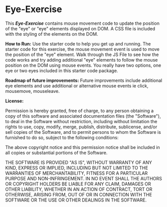 # Eye-Exercise
This ***Eye-Exercise*** contains mouse movement code to update the position of the "eye" or "eye" elements displayed on DOM. A CSS file is included with the styling of the elements on the DOM. 

**How to Run:** Use the starter code to help you get up and running. The starter code for this exercise, the mouse movement event is used to move the position of the "eye" element. Walk through the JS File to see how the code works and try adding additional "eye" elements to follow the mouse position on the DOM using mouse events. You really have two options, one eye or two eyes included in this starter code package. 

**Roadmap of future improvements:** Future improvements include additional eye elements and use additional or alternative mouse events ie click, mousemove, mouseleave. 

**License:**

Permission is hereby granted, free of charge, to any person obtaining a copy of this software and associated documentation files (the "Software"), to deal in the Software without restriction, including without limitation the rights to use, copy, modify, merge, publish, distribute, sublicense, and/or sell copies of the Software, and to permit persons to whom the Software is furnished to do so, subject to the following conditions:

The above copyright notice and this permission notice shall be included in all copies or substantial portions of the Software.

THE SOFTWARE IS PROVIDED "AS IS", WITHOUT WARRANTY OF ANY KIND, EXPRESS OR IMPLIED, INCLUDING BUT NOT LIMITED TO THE WARRANTIES OF MERCHANTABILITY, FITNESS FOR A PARTICULAR PURPOSE AND NON-INFRINGEMENT. IN NO EVENT SHALL THE AUTHORS OR COPYRIGHT HOLDERS BE LIABLE FOR ANY CLAIM, DAMAGES OR OTHER LIABILITY, WHETHER IN AN ACTION OF CONTRACT, TORT OR OTHERWISE, ARISING FROM, OUT OF OR IN CONNECTION WITH THE SOFTWARE OR THE USE OR OTHER DEALINGS IN THE SOFTWARE.
